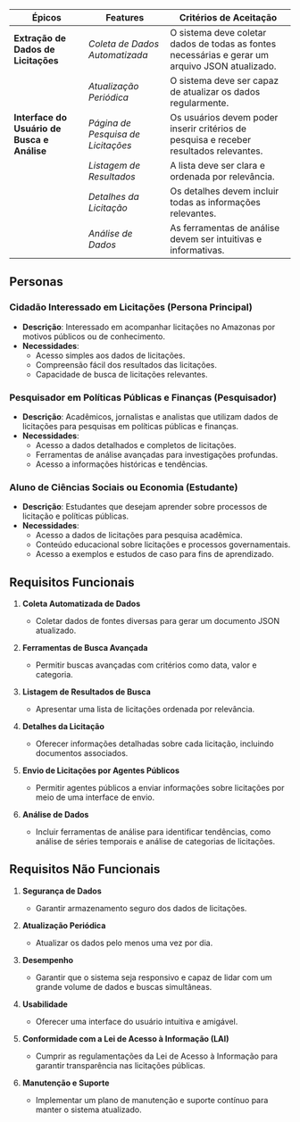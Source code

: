 | Épicos                                       | Features                                       | Critérios de Aceitação                                   |
|----------------------------------------------|------------------------------------------------|----------------------------------------------------------|
| **Extração de Dados de Licitações**            | *Coleta de Dados Automatizada*                 | O sistema deve coletar dados de todas as fontes necessárias e gerar um arquivo JSON atualizado.                         |
|                                                 | *Atualização Periódica*                        | O sistema deve ser capaz de atualizar os dados regularmente.                                                             |
| **Interface do Usuário de Busca e Análise**       | *Página de Pesquisa de Licitações*             | Os usuários devem poder inserir critérios de pesquisa e receber resultados relevantes.                               |
|                                                 | *Listagem de Resultados*                       | A lista deve ser clara e ordenada por relevância.                                                                         |
|                                                 | *Detalhes da Licitação*                        | Os detalhes devem incluir todas as informações relevantes.                                                                |
|                                                 | *Análise de Dados*                            | As ferramentas de análise devem ser intuitivas e informativas.                                                           |


## Personas

### Cidadão Interessado em Licitações (Persona Principal)

- **Descrição**: Interessado em acompanhar licitações no Amazonas por motivos públicos ou de conhecimento.
- **Necessidades**:
  - Acesso simples aos dados de licitações.
  - Compreensão fácil dos resultados das licitações.
  - Capacidade de busca de licitações relevantes.

### Pesquisador em Políticas Públicas e Finanças (Pesquisador)

- **Descrição**: Acadêmicos, jornalistas e analistas que utilizam dados de licitações para pesquisas em políticas públicas e finanças.
- **Necessidades**:
  - Acesso a dados detalhados e completos de licitações.
  - Ferramentas de análise avançadas para investigações profundas.
  - Acesso a informações históricas e tendências.

### Aluno de Ciências Sociais ou Economia (Estudante)

- **Descrição**: Estudantes que desejam aprender sobre processos de licitação e políticas públicas.
- **Necessidades**:
  - Acesso a dados de licitações para pesquisa acadêmica.
  - Conteúdo educacional sobre licitações e processos governamentais.
  - Acesso a exemplos e estudos de caso para fins de aprendizado.


## Requisitos Funcionais

1. **Coleta Automatizada de Dados**
    - Coletar dados de fontes diversas para gerar um documento JSON atualizado.

2. **Ferramentas de Busca Avançada**
    - Permitir buscas avançadas com critérios como data, valor e categoria.

3. **Listagem de Resultados de Busca**
    - Apresentar uma lista de licitações ordenada por relevância.

4. **Detalhes da Licitação**
    - Oferecer informações detalhadas sobre cada licitação, incluindo documentos associados.

5. **Envio de Licitações por Agentes Públicos**
    - Permitir agentes públicos a enviar informações sobre licitações por meio de uma interface de envio.

6. **Análise de Dados**
    - Incluir ferramentas de análise para identificar tendências, como análise de séries temporais e análise de categorias de licitações.

## Requisitos Não Funcionais

1. **Segurança de Dados**
    - Garantir armazenamento seguro dos dados de licitações.

2. **Atualização Periódica**
    - Atualizar os dados pelo menos uma vez por dia.

3. **Desempenho**
    - Garantir que o sistema seja responsivo e capaz de lidar com um grande volume de dados e buscas simultâneas.

4. **Usabilidade**
    - Oferecer uma interface do usuário intuitiva e amigável.

5. **Conformidade com a Lei de Acesso à Informação (LAI)**
    - Cumprir as regulamentações da Lei de Acesso à Informação para garantir transparência nas licitações públicas.

6. **Manutenção e Suporte**
    - Implementar um plano de manutenção e suporte contínuo para manter o sistema atualizado.
